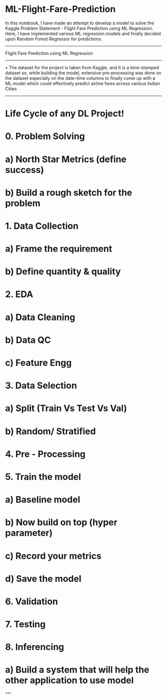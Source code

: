 # ML-Flight-Fare-Prediction
In this notebook, I have made an attempt to develop a model to solve the Kaggle Problem Statement - Flight Fare Prediction using ML Regression. Here, I have implemented various ML regression models and finally decided upon Random Forest Regressor for predictions.

---------------------------------------------------------------------------------------------------------------

Flight Fare Prediction using ML Regression 

----------------------------------------------------------------------------------------------------------------

• The dataset for the project is taken from Kaggle, and it is a time-stamped
dataset so, while building the model, extensive pre-processing was done on
the dataset especially on the date-time columns to finally come up with a ML
model which could effectively predict airline fares across various Indian Cities


--------------------------------------------------------------------------------------------------------------------


# Life Cycle of any DL Project! 

# 0. Problem Solving 
# a) North Star Metrics (define success)
# b) Build a rough sketch for the problem

# 1. Data Collection 
# a) Frame the requirement
# b) Define quantity & quality

# 2. EDA
# a) Data Cleaning 
# b) Data QC 
# c) Feature Engg

# 3. Data Selection
# a) Split (Train Vs Test Vs Val)
# b) Random/ Stratified 

# 4. Pre - Processing 


# 5. Train the model
# a) Baseline model
# b) Now build on top (hyper parameter)
# c) Record your metrics 
# d) Save the model

# 6. Validation 
 
# 7. Testing

# 8. Inferencing 
# a) Build a system that will help the other application to use model
"""
